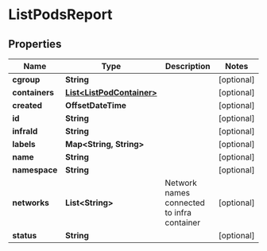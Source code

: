

# ListPodsReport


## Properties

| Name | Type | Description | Notes |
|------------ | ------------- | ------------- | -------------|
|**cgroup** | **String** |  |  [optional] |
|**containers** | [**List&lt;ListPodContainer&gt;**](ListPodContainer.md) |  |  [optional] |
|**created** | **OffsetDateTime** |  |  [optional] |
|**id** | **String** |  |  [optional] |
|**infraId** | **String** |  |  [optional] |
|**labels** | **Map&lt;String, String&gt;** |  |  [optional] |
|**name** | **String** |  |  [optional] |
|**namespace** | **String** |  |  [optional] |
|**networks** | **List&lt;String&gt;** | Network names connected to infra container |  [optional] |
|**status** | **String** |  |  [optional] |



